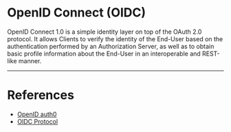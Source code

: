 # OpenID Connect (OIDC)

OpenID Connect 1.0 is a simple identity layer on top of the OAuth 2.0 protocol. It allows Clients to verify the identity of the End-User based on the authentication performed by an Authorization Server, as well as to obtain basic profile information about the End-User in an interoperable and REST-like manner.

---

# References

- [OpenID auth0](https://auth0.com/docs/protocols/oidc)
- [OIDC Protocol](https://openid.net/connect/)
